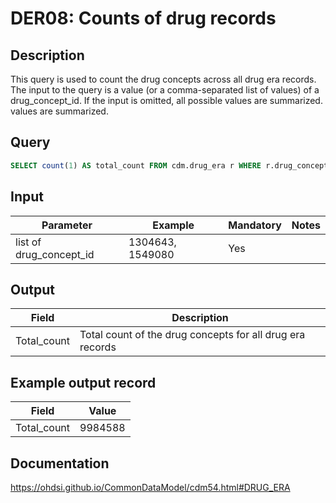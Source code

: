 <!---
Group:drug era
Name:DER08 Counts of drug records
Author: Alberto Labarga
CDM Version: 5.4
-->

# DER08: Counts of drug records

## Description
This query is used to count the drug concepts across all drug era records. The input to the query is a value (or a comma-separated list of values) of a drug_concept_id. If the input is omitted, all possible values are summarized. values are summarized.

## Query
```sql
SELECT count(1) AS total_count FROM cdm.drug_era r WHERE r.drug_concept_id in (1304643, 1549080);
```

## Input

|  Parameter |  Example |  Mandatory |  Notes |
| --- | --- | --- | --- |
| list of drug_concept_id | 1304643, 1549080 | Yes |   |

## Output

|  Field |  Description |
| --- | --- |
| Total_count |  Total count of the drug concepts for all drug era records |

## Example output record

|  Field |  Value |
| --- | --- |
| Total_count |  9984588 |

## Documentation
https://ohdsi.github.io/CommonDataModel/cdm54.html#DRUG_ERA
